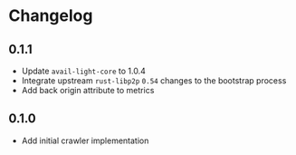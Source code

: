 # Changelog

## 0.1.1

- Update `avail-light-core` to 1.0.4
- Integrate upstream `rust-libp2p` `0.54` changes to the bootstrap process
- Add back origin attribute to metrics

## 0.1.0

- Add initial crawler implementation
